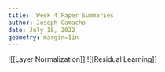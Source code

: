 ```yaml
---
title:  Week 4 Paper Summaries
author: Joseph Camacho
date: July 18, 2022
geometry: margin=1in
---
```

![[Layer Normalization]]
![[Residual Learning]]